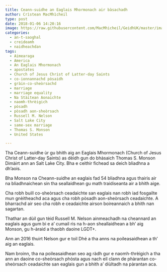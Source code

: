 ```yaml
---
title: Ceann-suidhe an Eaglais Mhormonach air bàsachadh
author: Crìstean MacMhìcheil
type: post
date: 2018-01-06 14:20:16
image: https://raw.githubusercontent.com/MacMhicheil/GeidhUK/master/images/2018-01-06-ceann-suidhe-an-eaglais-mhormonach-air-basachadh.jpg
categories:
  - an-t-saoghal
  - creideamh
  - naidheachdan
tags:
  - Aimearaga
  - America
  - An Eaglais Mhormonach
  - apostates
  - Church of Jesus Christ of Latter-day Saints
  - co-ionnannachd pòsaidh
  - gràin-co-sheòrsachd
  - marriage
  - marriage equality
  - Na Stàitean Aonaichte
  - naomh-thrèigich
  - pòsadh
  - pòsadh aon-sheòrsach
  - Russell M. Nelson
  - Salt Lake City
  - same-sex marriage
  - Thomas S. Monson
  - United States

---
```

Tha Ceann-suidhe ùr gu bhith aig an Eaglais Mhormonach (Church of Jesus Christ of Latter-day Saints) as dèidh gun do bhàsaich Thomas S. Monson Dimàirt ann an Salt Lake City. Bha e ceithir fichead sa deich bliadhna a dh&#8217;aois.

<!--more-->

Bha Monson na Cheann-suidhe an eaglais fad 54 bliadhna agus thairis air na bliadhnaichean sin tha seallaidhean gu math traidiseanta air a bhith aige.

Cha robh buill co-sheòrsach ceadaichte san eaglais nan robh iad fosgailte mun gnèitheachd aca agus cha robh pòsadh aon-sheòrsach ceadaichte. A bharrachd air seo cha robh e ceadaichte airson boireannaich a bhith nan sagartan.

Thathar an dùil gun tèid Russell M. Nelson ainmeachadh na cheannard an eaglais agus gum bi e a’ cumail ris na h-aon sheallaidhean a bh’ aig Monson, gu h-àraid a thaobh daoine LGDT+.

Ann an 2016 thuirt Nelson gur e toil Dhé a tha anns na poileasaidhean a th’ aig an eaglais.

Nam broinn, tha na poileasaidhean seo ag ràdh gur e naomh-thrèigich a tha ann an daoine co-sheòrsach phòsta agus nach eil clann de phàrantan co-sheòrsach ceadaichte san eaglais gun a bhith a’ diùltadh na pàrantan aca.
